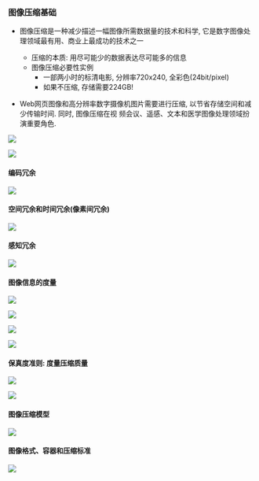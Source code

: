 ### 图像压缩基础

- 图像压缩是一种减少描述一幅图像所需数据量的技术和科学, 它是数字图像处理领域最有用、商业上最成功的技术之一

    - 压缩的本质: 用尽可能少的数据表达尽可能多的信息
    - 图像压缩必要性实例
        - 一部两小时的标清电影, 分辨率720x240, 全彩色(24bit/pixel)
        - 如果不压缩, 存储需要224GB!
        
- Web网页图像和高分辨率数字摄像机图片需要进行压缩, 以节省存储空间和减少传输时间. 同时, 图像压缩在视
频会议、遥感、文本和医学图像处理领域扮演重要角色.

![](../pic/图像压缩基础.png)

![](../pic/基础知识.png)

#### 编码冗余

![](../pic/编码冗余.png)

#### 空间冗余和时间冗余(像素间冗余)

![](../pic/空间冗余和时间冗余.png)

#### 感知冗余

![](../pic/感知冗余.png)

#### 图像信息的度量

![](../pic/图像信息的度量.png)

![](../pic/香农第一定理.png)

![](../pic/香农第二定理.png)

![](../pic/香农第三定理.png)

#### 保真度准则: 度量压缩质量

![](../pic/保真度准则.png)

![](../pic/保真度准则2.png)

#### 图像压缩模型

![](../pic/图像压缩模型.png)

#### 图像格式、容器和压缩标准

![](../pic/图像格式容器和压缩标准.png)



